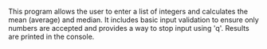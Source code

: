 This program allows the user to enter a list of integers and calculates the mean (average) and median. It includes basic input validation to ensure only numbers are accepted and provides a way to stop input using 'q'. Results are printed in the console.

